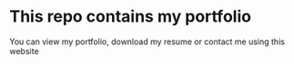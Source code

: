 # This repo contains my portfolio

You can view my portfolio, download my resume or contact me using this website
